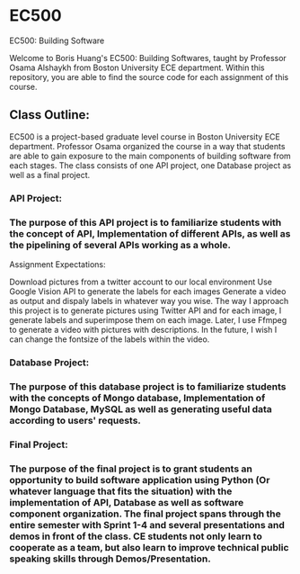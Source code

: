 # EC500
EC500: Building Software

Welcome to Boris Huang's EC500: Building Softwares, taught by Professor Osama Alshaykh from Boston University ECE department. Within this repository, you are able to find the source code for each assignment of this course. 

## Class Outline:
EC500 is a project-based graduate level course in Boston University ECE department. Professor Osama organized the course in a way that students are able to gain exposure to the main components of building software from each stages. The class consists of one API project, one Database project as well as a final project. 

### API Project:
### The purpose of this API project is to familiarize students with the concept of API, Implementation of different APIs, as well as the pipelining of several APIs working as a whole.
Assignment Expectations:

Download pictures from a twitter account to our local environment
Use Google Vision API to generate the labels for each images
Generate a video as output and dispaly labels in whatever way you wise.
The way I approach this project is to generate pictures using Twitter API and for each image, I generate labels and superimpose them on each image. Later, I use Ffmpeg to generate a video with pictures with descriptions. In the future, I wish I can change the fontsize of the labels within the video.

### Database Project:
### The purpose of this database project is to familiarize students with the concepts of Mongo database, Implementation of Mongo Database, MySQL as well as generating useful data according to users' requests.


### Final Project:
### The purpose of the final project is to grant students an opportunity to build software application using Python (Or whatever language that fits the situation) with the implementation of API, Database as well as software component organization. The final project spans through the entire semester with Sprint 1-4 and several presentations and demos in front of the class. CE students not only learn to cooperate as a team, but also learn to improve technical public speaking skills through Demos/Presentation.
